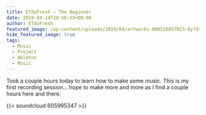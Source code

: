 ```yaml
---
title: ETdoFresh – The Beginner
date: 2019-04-14T20:56:53+00:00
author: ETdoFresh
featured_image: /wp-content/uploads/2019/04/artworks-000520057923-8y7dr4-t500x500.jpg
hide_featured_image: true
tags:
  - Music
  - Project
  - Ableton
  - Music
---
```

Took a couple hours today to learn how to make some music. This is my first recording session... hope to make more and more as I find a couple hours here and there.

{{< soundcloud 605995347 >}}